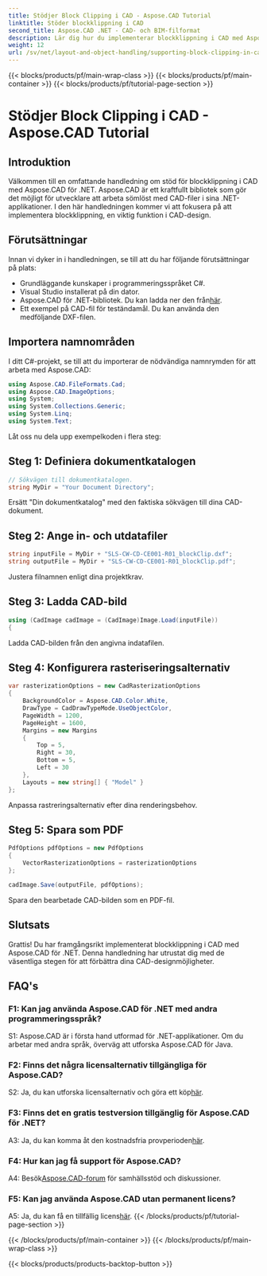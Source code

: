 ```yaml
---
title: Stödjer Block Clipping i CAD - Aspose.CAD Tutorial
linktitle: Stöder blockklippning i CAD
second_title: Aspose.CAD .NET - CAD- och BIM-filformat
description: Lär dig hur du implementerar blockklippning i CAD med Aspose.CAD för .NET. Förbättra dina designmöjligheter med denna steg-för-steg handledning.
weight: 12
url: /sv/net/layout-and-object-handling/supporting-block-clipping-in-cad/
---
```


{{< blocks/products/pf/main-wrap-class >}}
{{< blocks/products/pf/main-container >}}
{{< blocks/products/pf/tutorial-page-section >}}

# Stödjer Block Clipping i CAD - Aspose.CAD Tutorial

## Introduktion

Välkommen till en omfattande handledning om stöd för blockklippning i CAD med Aspose.CAD för .NET. Aspose.CAD är ett kraftfullt bibliotek som gör det möjligt för utvecklare att arbeta sömlöst med CAD-filer i sina .NET-applikationer. I den här handledningen kommer vi att fokusera på att implementera blockklippning, en viktig funktion i CAD-design.

## Förutsättningar

Innan vi dyker in i handledningen, se till att du har följande förutsättningar på plats:

- Grundläggande kunskaper i programmeringsspråket C#.
- Visual Studio installerat på din dator.
-  Aspose.CAD för .NET-bibliotek. Du kan ladda ner den från[här](https://releases.aspose.com/cad/net/).
- Ett exempel på CAD-fil för teständamål. Du kan använda den medföljande DXF-filen.

## Importera namnområden

I ditt C#-projekt, se till att du importerar de nödvändiga namnrymden för att arbeta med Aspose.CAD:

```csharp
using Aspose.CAD.FileFormats.Cad;
using Aspose.CAD.ImageOptions;
using System;
using System.Collections.Generic;
using System.Linq;
using System.Text;
```

Låt oss nu dela upp exempelkoden i flera steg:

## Steg 1: Definiera dokumentkatalogen

```csharp
// Sökvägen till dokumentkatalogen.
string MyDir = "Your Document Directory";
```

Ersätt "Din dokumentkatalog" med den faktiska sökvägen till dina CAD-dokument.

## Steg 2: Ange in- och utdatafiler

```csharp
string inputFile = MyDir + "SLS-CW-CD-CE001-R01_blockClip.dxf";
string outputFile = MyDir + "SLS-CW-CD-CE001-R01_blockClip.pdf";
```

Justera filnamnen enligt dina projektkrav.

## Steg 3: Ladda CAD-bild

```csharp
using (CadImage cadImage = (CadImage)Image.Load(inputFile))
{
```

Ladda CAD-bilden från den angivna indatafilen.

## Steg 4: Konfigurera rasteriseringsalternativ

```csharp
var rasterizationOptions = new CadRasterizationOptions
{
    BackgroundColor = Aspose.CAD.Color.White,
    DrawType = CadDrawTypeMode.UseObjectColor,
    PageWidth = 1200,
    PageHeight = 1600,
    Margins = new Margins
    {
        Top = 5,
        Right = 30,
        Bottom = 5,
        Left = 30
    },
    Layouts = new string[] { "Model" }
};
```

Anpassa rastreringsalternativ efter dina renderingsbehov.

## Steg 5: Spara som PDF

```csharp
PdfOptions pdfOptions = new PdfOptions
{
    VectorRasterizationOptions = rasterizationOptions
};

cadImage.Save(outputFile, pdfOptions);
```

Spara den bearbetade CAD-bilden som en PDF-fil.

## Slutsats

Grattis! Du har framgångsrikt implementerat blockklippning i CAD med Aspose.CAD för .NET. Denna handledning har utrustat dig med de väsentliga stegen för att förbättra dina CAD-designmöjligheter.

## FAQ's

### F1: Kan jag använda Aspose.CAD för .NET med andra programmeringsspråk?

S1: Aspose.CAD är i första hand utformad för .NET-applikationer. Om du arbetar med andra språk, överväg att utforska Aspose.CAD för Java.

### F2: Finns det några licensalternativ tillgängliga för Aspose.CAD?

 S2: Ja, du kan utforska licensalternativ och göra ett köp[här](https://purchase.aspose.com/buy).

### F3: Finns det en gratis testversion tillgänglig för Aspose.CAD för .NET?

 A3: Ja, du kan komma åt den kostnadsfria provperioden[här](https://releases.aspose.com/).

### F4: Hur kan jag få support för Aspose.CAD?

 A4: Besök[Aspose.CAD-forum](https://forum.aspose.com/c/cad/19) för samhällsstöd och diskussioner.

### F5: Kan jag använda Aspose.CAD utan permanent licens?

 A5: Ja, du kan få en tillfällig licens[här](https://purchase.aspose.com/temporary-license/).
{{< /blocks/products/pf/tutorial-page-section >}}

{{< /blocks/products/pf/main-container >}}
{{< /blocks/products/pf/main-wrap-class >}}

{{< blocks/products/products-backtop-button >}}
